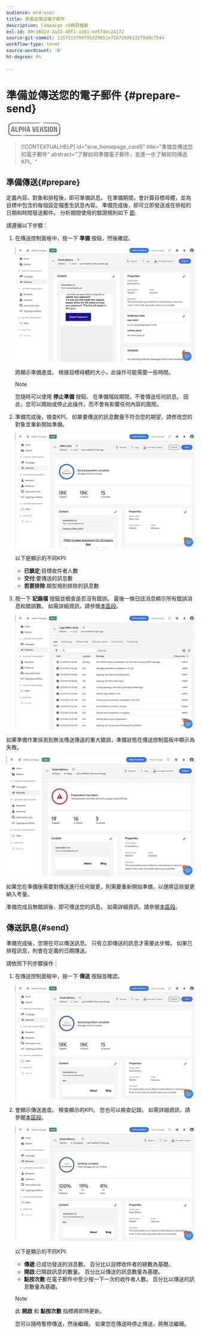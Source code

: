 ```yaml
---
audience: end-user
title: 準備並傳送電子郵件
description: Campaign v8網頁檔案
exl-id: 80c16d2d-2a31-48f1-a161-ee574ec24172
source-git-commit: 1157113798f95329651e71b726d6132f9d8c7544
workflow-type: tm+mt
source-wordcount: '0'
ht-degree: 0%

---
```


# 準備並傳送您的電子郵件 {#prepare-send}

![](../assets/do-not-localize/badge.png)

>[!CONTEXTUALHELP]
>id="acw_homepage_card5"
>title="準備並傳送您的電子郵件"
>abstract="了解如何準備電子郵件，並進一步了解如何傳送KPI。"

<!--

	show how to prepare and send the email + the live kpis in the dashboard

like acc when preparation, target calculated then send
real time KPIs, not in AJO. similar to ACS.
exclusion logs, causes
-->

<!--
send also KPIs
-->

## 準備傳送{#prepare}

定義內容、對象和排程後，即可準備訊息。 在準備期間，會計算目標母體，並為目標中包含的每個設定檔產生訊息內容。 準備完成後，即可立即發送或在排程的日期和時間發送郵件。 分析期間使用的驗證規則如下 [節](https://experienceleague.adobe.com/docs/campaign-classic/using/sending-messages/key-steps-when-creating-a-delivery/steps-validating-the-delivery.html#validation-process-with-typologies).

請遵循以下步驟：

1. 在傳送控制面板中，按一下 **準備** 按鈕，然後確認。

   ![](assets/prepare.png)

   將顯示準備進度。 根據目標母體的大小，此操作可能需要一些時間。

   >[!NOTE]
   >
   >您隨時可以使用 **停止準備** 按鈕。 在準備階段期間，不會傳送任何訊息。 因此，您可以開始或停止此操作，而不會有影響任何內容的風險。

1. 準備完成後，檢查KPI。 如果要傳送的訊息數量不符合您的期望，請修改您的對象並重新開始準備。

   ![](assets/prepare2.png)

   以下是顯示的不同KPI:

   * **已鎖定**:目標收件者人數
   * **交付**:要傳送的訊息數
   * **若要排除**:類型規則排除的訊息數

1. 按一下 **記錄檔** 按鈕並檢查是否沒有錯誤。 最後一條日誌消息顯示所有錯誤消息和錯誤數。 如需詳細資訊，請參閱[本區段](delivery-logs.md)。

   ![](assets/prepare-logs.png)

如果準備作業偵測到無法傳送傳送的重大錯誤，準備狀態在傳送控制面板中顯示為失敗。

![](assets/prepare-error.png)

如果您在準備後需要對傳送進行任何變更，則需要重新開始準備，以便將這些變更納入考量。

準備完成且無錯誤後，即可傳送您的訊息。 如需詳細資訊，請參閱[本區段](#send)。

## 傳送訊息{#send}

準備完成後，您現在可以傳送訊息。 只有立即傳送的訊息才需要此步驟。 如果已排程訊息，則會在定義的日期傳送。

請依照下列步驟操作：

1. 在傳送控制面板中，按一下 **傳送** 按鈕並確認。

   ![](assets/send.png)

1. 會顯示傳送進度。 檢查顯示的KPI。 您也可以檢查記錄。 如需詳細資訊，請參閱[本區段](delivery-logs.md)。

   ![](assets/send2.png)

   以下是顯示的不同KPI:

   * **傳遞**:已成功發送的消息數。 百分比以目標收件者的總數為基礎。
   * **開啟**:已開啟訊息的數量。 百分比以傳送的訊息數量為基礎。
   * **點按次數**:在電子郵件中至少按一下一次的收件者人數。 百分比以傳送的訊息數量為基礎。

   >[!NOTE]
   >
   >此 **開啟** 和 **點按次數** 指標將即時更新。

   您可以隨時暫停傳送，然後繼續。 如果您在傳送時停止傳送，將無法繼續。
